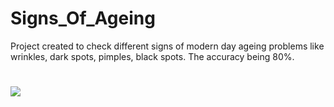 # Signs_Of_Ageing
Project created to check different signs of modern day ageing problems like wrinkles, dark spots, pimples, black spots. The accuracy being 80%.

#
<img src="C:\Users\danis\Desktop\Projects\VERZEO\AI-MAJOR\DanishSharma-AgeingSign-Batch\Age_sd_m\yolov5\runs\train\yolov5s_results3">
